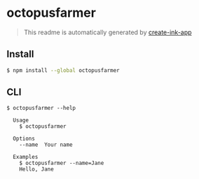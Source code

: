 # octopusfarmer

> This readme is automatically generated by [create-ink-app](https://github.com/vadimdemedes/create-ink-app)

## Install

```bash
$ npm install --global octopusfarmer
```

## CLI

```
$ octopusfarmer --help

  Usage
    $ octopusfarmer

  Options
    --name  Your name

  Examples
    $ octopusfarmer --name=Jane
    Hello, Jane
```

